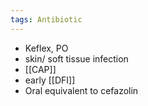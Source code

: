 ```yaml
---
tags: Antibiotic
---
```

- Keflex, PO
- skin/ soft tissue infection
- [[CAP]]
- early [[DFI]] 
- Oral equivalent to cefazolin